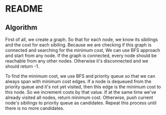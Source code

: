 # README

## Algorithm

First of all, we create a graph. So that for each node, we know its sibilings and the cost for each sibiling. Because we are checking if this graph is connected and searching for the minimum cost, We can use BFS approach and start from any node. If the graph is connected, every node should be reachable from any other nodes. Otherwise it's disconnected and we should return -1.

To find the minimum cost, we use BFS and priority queue so that we can always span with minimum cost edges. If a node is dequeued from the priority queue and it's not yet visited, then this edge is the minimum cost to this node. So we increment costs by that value. If at the same time we've already visited all nodes, return minimum cost. Otherwise, push current node's sibilings to priority queue as candidates. Repeat this process until there is no more candidates.
